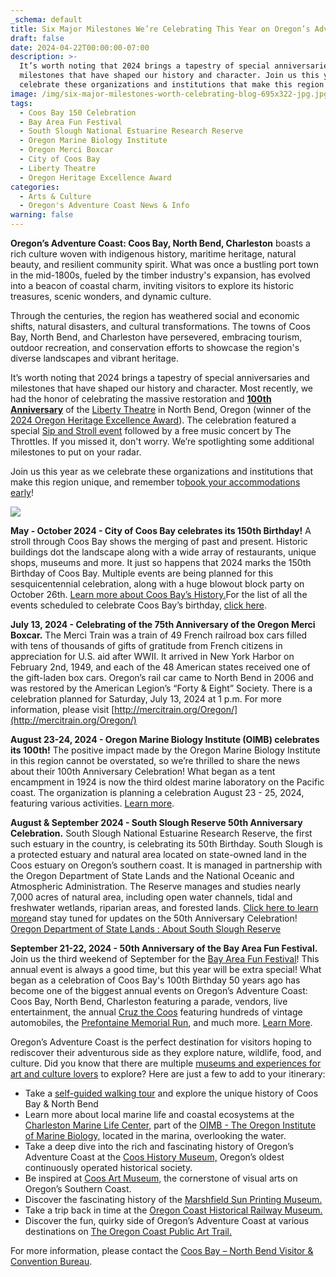 ```yaml
---
_schema: default
title: Six Major Milestones We’re Celebrating This Year on Oregon’s Adventure Coast
draft: false
date: 2024-04-22T00:00:00-07:00
description: >-
  It’s worth noting that 2024 brings a tapestry of special anniversaries and
  milestones that have shaped our history and character. Join us this year as we
  celebrate these organizations and institutions that make this region unique!
image: /img/six-major-milestones-worth-celebrating-blog-695x322-jpg.jpg
tags:
  - Coos Bay 150 Celebration
  - Bay Area Fun Festival
  - South Slough National Estuarine Research Reserve
  - Oregon Marine Biology Institute
  - Oregon Merci Boxcar
  - City of Coos Bay
  - Liberty Theatre
  - Oregon Heritage Excellence Award
categories:
  - Arts & Culture
  - Oregon's Adventure Coast News & Info
warning: false
---
```

**Oregon’s Adventure Coast: Coos Bay, North Bend, Charleston** boasts a rich culture woven with indigenous history, maritime heritage, natural beauty, and resilient community spirit. What was once a bustling port town in the mid-1800s, fueled by the timber industry's expansion, has evolved into a beacon of coastal charm, inviting visitors to explore its historic treasures, scenic wonders, and dynamic culture.

Through the centuries, the region has weathered social and economic shifts, natural disasters, and cultural transformations. The towns of Coos Bay, North Bend, and Charleston have persevered, embracing tourism, outdoor recreation, and conservation efforts to showcase the region's diverse landscapes and vibrant heritage.

It’s worth noting that 2024 brings a tapestry of special anniversaries and milestones that have shaped our history and character. Most recently, we had the honor of celebrating the massive restoration and **<u>100th Anniversary</u>** of the [Liberty Theatre](https://kpic.com/news/local/liberty-theatre-to-celebrate-100th-anniversary) in North Bend, Oregon (winner of the [2024 Oregon Heritage Excellence Award](https://theworldlink.com/news/local/the-liberty-theatre---honored-with-2024-oregon-heritage-excellence-award/article_4f3daa20-f6cb-11ee-9d86-fb61d1150bcd.html)). The celebration featured a special [Sip and Stroll event](https://www.kval.com/news/local/wine-walk-and-the-100th-anniversary-of-the-liberty-theatre) followed by a free music concert by The Throttles. If you missed it, don't worry. We’re spotlighting some additional milestones to put on your radar.

Join us this year as we celebrate these organizations and institutions that make this region unique, and remember to[book your accommodations early](https://www.oregonsadventurecoast.com/lodging/)!

![](/img/150th-party-695x125.jpg)

**May - October 2024 - City of Coos Bay celebrates its 150th Birthday!** A stroll through Coos Bay shows the merging of past and present. Historic buildings dot the landscape along with a wide array of restaurants, unique shops, museums and more. It just so happens that 2024 marks the 150th Birthday of Coos Bay. Multiple events are being planned for this sesquicentennial celebration, along with a huge blowout block party on October 26th. [Learn more about Coos Bay’s History.](https://www.coosbayor.gov/Home/Components/News/News/923/16)For the list of all the events scheduled to celebrate Coos Bay’s birthday, [click here](https://www.oregonsadventurecoast.com/coos-bay-150).

**July 13, 2024 - Celebrating of the 75th Anniversary of the Oregon Merci Boxcar.** The Merci Train was a train of 49 French railroad box cars filled with tens of thousands of gifts of gratitude from French citizens in appreciation for U.S. aid after WWII. It arrived in New York Harbor on February 2nd, 1949, and each of the 48 American states received one of the gift-laden box cars. Oregon’s rail car came to North Bend in 2006 and was restored by the American Legion’s “Forty & Eight” Society. There is a celebration planned for Saturday, July 13, 2024 at 1 p.m. For more information, please visit [http://mercitrain.org/Oregon/](http://mercitrain.org/Oregon/)

**August 23-24, 2024 - Oregon Marine Biology Institute (OIMB) celebrates its 100th!** The positive impact made by the Oregon Marine Biology Institute in this region cannot be overstated, so we’re thrilled to share the news about their 100th Anniversary Celebration! What began as a tent encampment in 1924 is now the third oldest marine laboratory on the Pacific coast. The organization is planning a celebration August 23 - 25, 2024, featuring various activities. [Learn more](https://www.uoalumni.com/s/1540/21/interior.aspx?sid=1540&amp;gid=3&amp;pgid=13110&amp;cid=34348&amp;ecid=34348&amp;crid=0&amp;calpgid=10043&amp;calcid=24275).

**August & September 2024 - South Slough Reserve 50th Anniversary Celebration.** South Slough National Estuarine Research Reserve, the first such estuary in the country, is celebrating its 50th Birthday. South Slough is a protected estuary and natural area located on state-owned land in the Coos estuary on Oregon’s southern coast. It is managed in partnership with the Oregon Department of State Lands and the National Oceanic and Atmospheric Administration. The Reserve manages and studies nearly 7,000 acres of natural area, including open water channels, tidal and freshwater wetlands, riparian areas, and forested lands. [Click here to learn more](https://www.oregon.gov/DSL/SS/Pages/About.aspx)and stay tuned for updates on the 50th Anniversary Celebration! [Oregon Department of State Lands : About South Slough Reserve](https://www.oregon.gov/DSL/SS/Pages/About.aspx)

**September 21-22, 2024 - 50th Anniversary of the Bay Area Fun Festival.** Join us the third weekend of September for the [Bay Area Fun Festival](https://www.oregonsadventurecoast.com/event/annual-bay-area-fun-festival/)! This annual event is always a good time, but this year will be extra special! What began as a celebration of Coos Bay's 100th Birthday 50 years ago has become one of the biggest annual events on Oregon’s Adventure Coast: Coos Bay, North Bend, Charleston featuring a parade, vendors, live entertainment, the annual [Cruz the Coos](https://www.oregonsadventurecoast.com/event/annual-cruz-the-coos/) featuring hundreds of vintage automobiles, the [Prefontaine Memorial Run](https://www.oregonsadventurecoast.com/event/annual-prefontaine-memorial-run/), and much more. [Learn More](https://www.oregonsadventurecoast.com/event/annual-bay-area-fun-festival/).

Oregon’s Adventure Coast is the perfect destination for visitors hoping to rediscover their adventurous side as they explore nature, wildlife, food, and culture. Did you know that there are multiple [museums and experiences for art and culture lovers](https://oregonsadventurecoast.com/art-history-culture/) to explore? Here are just a few to add to your itinerary:

* Take a [self-guided walking tour](https://www.oregonsadventurecoast.com/blog/trip-idea-a-walking-tour-of-historic-coos-bay-north-bend/) and explore the unique history of Coos Bay & North Bend
* Learn more about local marine life and coastal ecosystems at the [Charleston Marine Life Center,](https://cmlc.uoregon.edu/) part of the [OIMB - The Oregon Institute of Marine Biology,](https://oimb.uoregon.edu/) located in the marina, overlooking the water.
* Take a deep dive into the rich and fascinating history of Oregon’s Adventure Coast at the [Coos History Museum,](https://www.oregonsadventurecoast.com/blog/oregon-s-adventure-coast-spotlight-coos-history-museum/) Oregon’s oldest continuously operated historical society.
* Be inspired at [Coos Art Museum,](https://www.coosart.org/) the cornerstone of visual arts on Oregon’s Southern Coast.
* Discover the fascinating history of the [Marshfield Sun Printing Museum.](https://www.facebook.com/p/Marshfield-Sun-Printing-Museum-100071574391773/)
* Take a trip back in time at the [Oregon Coast Historical Railway Museum.](https://visittheoregoncoast.com/cities/coos-bay/activities/oregon-coast-historical-railway-museum/)
* Discover the fun, quirky side of Oregon’s Adventure Coast at various destinations on [The Oregon Coast Public Art Trail.](https://www.oregonsadventurecoast.com/blog/explore-the-oregon-coast-public-art-trail/)

For more information, please contact the [Coos Bay – North Bend Visitor & Convention Bureau](https://www.oregonsadventurecoast.com/).

<br>